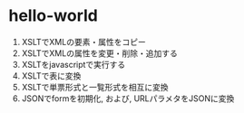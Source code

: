# hello-world

001. XSLTでXMLの要素・属性をコピー
002. XSLTでXMLの属性を変更・削除・追加する
003. XSLTをjavascriptで実行する
004. XSLTで表に変換
005. XSLTで単票形式と一覧形式を相互に変換
006. JSONでformを初期化, および, URLパラメタをJSONに変換
